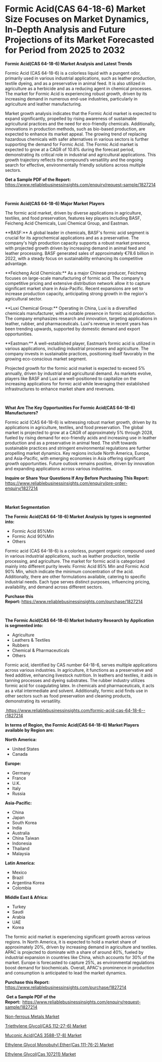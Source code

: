 <p><h1>Formic Acid(CAS 64-18-6) Market Size Focuses on Market Dynamics, In-Depth Analysis and Future Projections of its Market Forecasted for Period from 2025 to 2032</h1></p><p><strong>Formic Acid(CAS 64-18-6) Market Analysis and Latest Trends</strong></p>
<p><p>Formic Acid (CAS 64-18-6) is a colorless liquid with a pungent odor, primarily used in various industrial applications, such as leather production, textile dyeing, and as a preservative in animal feed. It is also utilized in agriculture as a herbicide and as a reducing agent in chemical processes. The market for Formic Acid is experiencing robust growth, driven by its increasing demand in numerous end-use industries, particularly in agriculture and leather manufacturing.</p><p>Market growth analysis indicates that the Formic Acid market is expected to expand significantly, propelled by rising awareness of sustainable agricultural practices and the need for eco-friendly chemicals. Additionally, innovations in production methods, such as bio-based production, are expected to enhance its market appeal. The growing trend of replacing hazardous chemicals with safer alternatives in various sectors is further supporting the demand for Formic Acid. The Formic Acid market is expected to grow at a CAGR of 10.8% during the forecast period, demonstrating its critical role in industrial and agricultural applications. This growth trajectory reflects the compound’s versatility and the ongoing search for effective, environmentally friendly solutions across multiple sectors.</p></p>
<p><strong>Get a Sample PDF of the Report:&nbsp;</strong> <a href="https://www.reliablebusinessinsights.com/enquiry/request-sample/1827214?utm_campaign=60&utm_medium=2&utm_source=Github&utm_content=ia&utm_term=03022025&utm_id=formic-acidcas-64-18-6">https://www.reliablebusinessinsights.com/enquiry/request-sample/1827214</a></p>
<p>&nbsp;</p>
<p><strong>Formic Acid(CAS 64-18-6) Major Market Players</strong></p>
<p><p>The formic acid market, driven by diverse applications in agriculture, textiles, and food preservation, features key players including BASF, Feicheng Acid Chemicals, Luxi Chemical Group, and Eastman. </p><p>**BASF:** A global leader in chemicals, BASF's formic acid segment is crucial for its agrochemical applications and as a preservative. The company's high production capacity supports a robust market presence, with projected growth driven by increasing demand in animal feed and leather processing. BASF generated sales of approximately €78.6 billion in 2022, with a steady focus on sustainability enhancing its competitive advantage.</p><p>**Feicheng Acid Chemicals:** As a major Chinese producer, Feicheng focuses on large-scale manufacturing of formic acid. The company's competitive pricing and extensive distribution network allow it to capture significant market share in Asia-Pacific. Recent expansions are set to increase production capacity, anticipating strong growth in the region's agricultural sector.</p><p>**Luxi Chemical Group:** Operating in China, Luxi is a diversified chemicals manufacturer, with a notable presence in formic acid production. The company emphasizes research and innovation, targeting applications in leather, rubber, and pharmaceuticals. Luxi's revenue in recent years has been trending upwards, supported by domestic demand and export opportunities.</p><p>**Eastman:** A well-established player, Eastman’s formic acid is utilized in various applications, including industrial processes and agriculture. The company invests in sustainable practices, positioning itself favorably in the growing eco-conscious market segment.</p><p>Projected growth for the formic acid market is expected to exceed 5% annually, driven by industrial and agricultural demand. As markets evolve, players like BASF and Luxi are well-positioned to capitalize on the increasing applications for formic acid while leveraging their established infrastructures to enhance market share and revenues.</p></p>
<p>&nbsp;</p>
<p><strong>What Are The Key Opportunities For Formic Acid(CAS 64-18-6) Manufacturers?</strong></p>
<p><p>Formic acid (CAS 64-18-6) is witnessing robust market growth, driven by its applications in agriculture, textiles, and food preservation. The global market is projected to grow at a CAGR of approximately 5% through 2028, fueled by rising demand for eco-friendly acids and increasing use in leather production and as a preservative in animal feed. The shift towards sustainable practices and stringent environmental regulations are further propelling market dynamics. Key regions include North America, Europe, and Asia-Pacific, with emerging economies in Asia offering significant growth opportunities. Future outlook remains positive, driven by innovation and expanding applications across various industries.</p></p>
<p><strong>Inquire or Share Your Questions If Any Before Purchasing This Report:</strong> <a href="https://www.reliablebusinessinsights.com/enquiry/pre-order-enquiry/1827214?utm_campaign=60&utm_medium=2&utm_source=Github&utm_content=ia&utm_term=03022025&utm_id=formic-acidcas-64-18-6">https://www.reliablebusinessinsights.com/enquiry/pre-order-enquiry/1827214</a></p>
<p>&nbsp;</p>
<p><strong>Market Segmentation</strong></p>
<p><strong>The Formic Acid(CAS 64-18-6) Market Analysis by types is segmented into:</strong></p>
<p><ul><li>Formic Acid 85%Min</li><li>Formic Acid 90%Min</li><li>Others</li></ul></p>
<p><p>Formic acid (CAS 64-18-6) is a colorless, pungent organic compound used in various industrial applications, such as leather production, textile processing, and agriculture. The market for formic acid is categorized mainly into different purity levels: Formic Acid 85% Min and Formic Acid 90% Min, which indicate the minimum concentration of the acid. Additionally, there are other formulations available, catering to specific industrial needs. Each type serves distinct purposes, influencing pricing, availability, and demand across different sectors.</p></p>
<p><strong>Purchase this Report:&nbsp;</strong><a href="https://www.reliablebusinessinsights.com/purchase/1827214?utm_campaign=60&utm_medium=2&utm_source=Github&utm_content=ia&utm_term=03022025&utm_id=formic-acidcas-64-18-6">https://www.reliablebusinessinsights.com/purchase/1827214</a></p>
<p>&nbsp;</p>
<p><strong>The Formic Acid(CAS 64-18-6) Market Industry Research by Application is segmented into:</strong></p>
<p><ul><li>Agriculture</li><li>Leathers & Textiles</li><li>Rubbers</li><li>Chemical & Pharmaceuticals</li><li>Others</li></ul></p>
<p><p>Formic acid, identified by CAS number 64-18-6, serves multiple applications across various industries. In agriculture, it functions as a preservative and feed additive, enhancing livestock nutrition. In leathers and textiles, it aids in tanning processes and dyeing substrates. The rubber industry utilizes formic acid for coagulating latex. In chemicals and pharmaceuticals, it acts as a vital intermediate and solvent. Additionally, formic acid finds use in other sectors such as food preservation and cleaning products, demonstrating its versatility.</p></p>
<p><a href="https://www.reliablebusinessinsights.com/formic-acid-cas-64-18-6--r1827214?utm_campaign=60&utm_medium=2&utm_source=Github&utm_content=ia&utm_term=03022025&utm_id=formic-acidcas-64-18-6">&nbsp;https://www.reliablebusinessinsights.com/formic-acid-cas-64-18-6--r1827214</a></p>
<p><strong>In terms of Region, the Formic Acid(CAS 64-18-6) Market Players available by Region are:</strong></p>
<p>
    <p> <strong> North America: </strong>
        <ul>
            <li>United States</li>
            <li>Canada</li>
        </ul>
        </p> 
    <p> <strong> Europe: </strong>
        <ul>
            <li>Germany</li>
            <li>France</li>
            <li>U.K.</li>
            <li>Italy</li>
            <li>Russia</li>
        </ul>
        </p> 
    <p> <strong> Asia-Pacific: </strong>
        <ul>
            <li>China</li>
            <li>Japan</li>
            <li>South Korea</li>
            <li>India</li>
            <li>Australia</li>
            <li>China Taiwan</li>
            <li>Indonesia</li>
            <li>Thailand</li>
            <li>Malaysia</li>
        </ul>
        </p> 
    <p> <strong> Latin America: </strong>
        <ul>
            <li>Mexico</li>
            <li>Brazil</li>
            <li>Argentina Korea</li>
            <li>Colombia</li>
        </ul>
        </p> 
    <p> <strong> Middle East & Africa: </strong>
        <ul>
            <li>Turkey</li>
            <li>Saudi</li>
            <li>Arabia</li>
            <li>UAE</li>
            <li>Korea</li>
        </ul>
    </p>
    </p>
<p><p>The formic acid market is experiencing significant growth across various regions. In North America, it is expected to hold a market share of approximately 20%, driven by increasing demand in agriculture and textiles. APAC is projected to dominate with a share of around 40%, fueled by industrial expansion in countries like China, which accounts for 30% of the market. Europe is forecasted to capture 25%, as environmental regulations boost demand for biochemicals. Overall, APAC's prominence in production and consumption is anticipated to lead the market dynamics.</p></p>
<p><strong>Purchase this Report: </strong><a href="https://www.reliablebusinessinsights.com/purchase/1827214?utm_campaign=60&utm_medium=2&utm_source=Github&utm_content=ia&utm_term=03022025&utm_id=formic-acidcas-64-18-6">https://www.reliablebusinessinsights.com/purchase/1827214</a></p>
<p>&nbsp;<strong>Get a Sample PDF of the Report:&nbsp;&nbsp;</strong><a href="https://www.reliablebusinessinsights.com/enquiry/request-sample/1827214?utm_campaign=60&utm_medium=2&utm_source=Github&utm_content=ia&utm_term=03022025&utm_id=formic-acidcas-64-18-6">https://www.reliablebusinessinsights.com/enquiry/request-sample/1827214</a></p>
<p><strong></strong></p>
<p><p><a href="https://github.com/alanepetevi/Market-Research-Report-List-1/blob/main/non-ferrous-metals-market.md?utm_campaign=60&utm_medium=2&utm_source=Github&utm_content=ia&utm_term=03022025&utm_id=formic-acidcas-64-18-6">Non-ferrous Metals Market</a></p><p><a href="https://github.com/rebheelder/Market-Research-Report-List-1/blob/main/triethylene-glycolcas-112-27-6-market.md?utm_campaign=60&utm_medium=2&utm_source=Github&utm_content=ia&utm_term=03022025&utm_id=formic-acidcas-64-18-6">Triethylene Glycol(CAS 112-27-6) Market</a></p><p><a href="https://github.com/loppibsr/Market-Research-Report-List-1/blob/main/muconic-acidcas-3588-17-8-market.md?utm_campaign=60&utm_medium=2&utm_source=Github&utm_content=ia&utm_term=03022025&utm_id=formic-acidcas-64-18-6">Muconic Acid(CAS 3588-17-8) Market</a></p><p><a href="https://github.com/iceknahomi/Market-Research-Report-List-1/blob/main/ethylene-glycol-monobutyl-ethercas-111-76-2-market.md?utm_campaign=60&utm_medium=2&utm_source=Github&utm_content=ia&utm_term=03022025&utm_id=formic-acidcas-64-18-6">Ethylene Glycol Monobutyl Ether(Cas 111-76-2) Market</a></p><p><a href="https://github.com/tjoensfibich/Market-Research-Report-List-1/blob/main/ethylene-glycolcas-107211-market.md?utm_campaign=60&utm_medium=2&utm_source=Github&utm_content=ia&utm_term=03022025&utm_id=formic-acidcas-64-18-6">Ethylene Glycol(Cas 107211) Market</a></p></p>